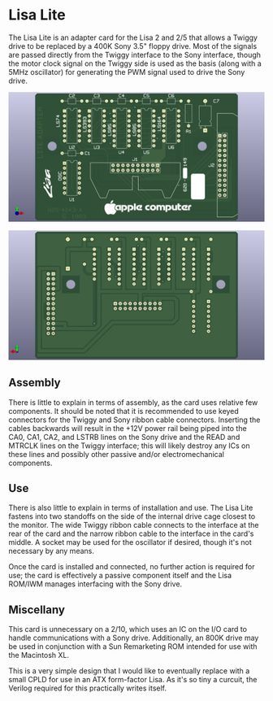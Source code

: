 # Lisa Lite

The Lisa Lite is an adapter card for the Lisa 2 and 2/5 that allows a Twiggy drive to be replaced by a 400K Sony 3.5" floppy drive. Most of the signals are passed directly from the Twiggy interface to the Sony interface, though the motor clock signal on the Twiggy side is used as the basis (along with a 5MHz oscillator) for generating the PWM signal used to drive the Sony drive.

![Lisa Lite Front](/images/pcb_front_render.png)

![Lisa Lite Rear](/images/pcb_rear_render.png)



## Assembly

There is little to explain in terms of assembly, as the card uses relative few components. It should be noted that it is recommended to use keyed connectors for the Twiggy and Sony ribbon cable connectors. Inserting the cables backwards will result in the +12V power rail being piped into the CA0, CA1, CA2, and LSTRB lines on the Sony drive and the READ and MTRCLK lines on the Twiggy interface; this will likely destroy any ICs on these lines and possibly other passive and/or electromechanical components.

## Use

There is also little to explain in terms of installation and use. The Lisa Lite fastens into two standoffs on the side of the internal drive cage closest to the monitor. The wide Twiggy ribbon cable connects to the interface at the rear of the card and the narrow ribbon cable to the interface in the card's middle. A socket may be used for the oscillator if desired, though it's not necessary by any means.

Once the card is installed and connected, no further action is required for use; the card is effectively a passive component itself and the Lisa ROM/IWM manages interfacing with the Sony drive.

## Miscellany

This card is unnecessary on a 2/10, which uses an IC on the I/O card to handle communications with a Sony drive. Additionally, an 800K drive may be used in conjunction with a Sun Remarketing ROM intended for use with the Macintosh XL.

This is a very simple design that I would like to eventually replace with a small CPLD for use in an ATX form-factor Lisa. As it's so tiny a curcuit, the Verilog required for this practically writes itself.
